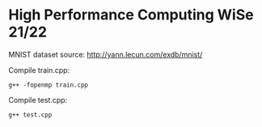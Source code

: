 # High Performance Computing WiSe 21/22

MNIST dataset source: http://yann.lecun.com/exdb/mnist/


Compile train.cpp:
```
g++ -fopenmp train.cpp
```

Compile test.cpp:
```
g++ test.cpp
```
